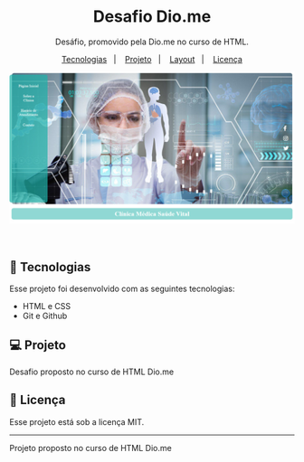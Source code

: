<h1 align="center"> Desafio Dio.me</h1>

<p align="center">
Desáfio, promovido pela Dio.me no curso de HTML.
</p>

<p align="center">
  <a href="#-tecnologias">Tecnologias</a>&nbsp;&nbsp;&nbsp;|&nbsp;&nbsp;&nbsp;
  <a href="#-projeto">Projeto</a>&nbsp;&nbsp;&nbsp;|&nbsp;&nbsp;&nbsp;
  <a href="#-layout">Layout</a>&nbsp;&nbsp;&nbsp;|&nbsp;&nbsp;&nbsp;
  <a href="#memo-licença">Licença</a>
</p>

<p align="center">
  <img alt="Projeto de Clínica Médica" src=".Github/previw (1).jpg">
</p>
<br>

## 🚀 Tecnologias

Esse projeto foi desenvolvido com as seguintes tecnologias:

- HTML e CSS 
- Git e Github

## 💻 Projeto

Desafio proposto no curso de HTML Dio.me

## :memo: Licença

Esse projeto está sob a licença MIT.

---

Projeto proposto no curso de HTML Dio.me